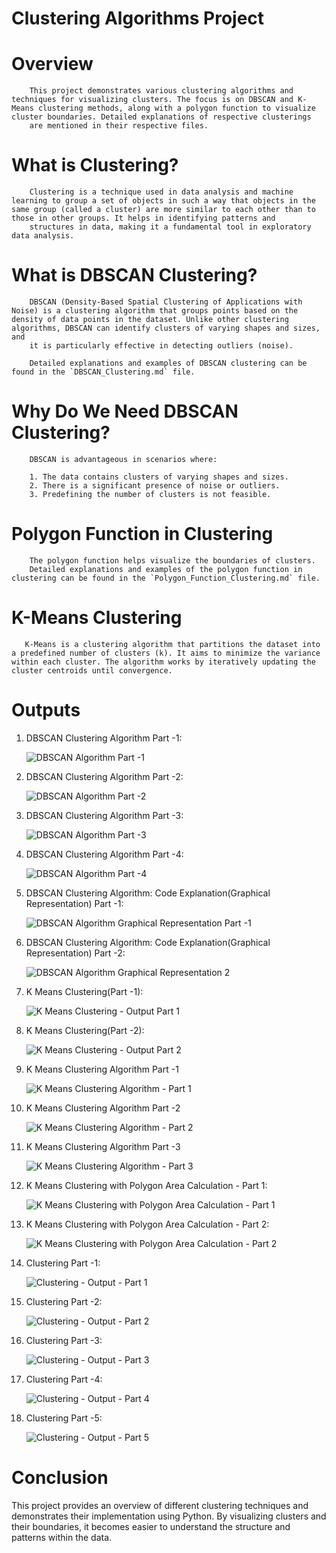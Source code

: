 # Clustering Algorithms Project

  # Overview

        This project demonstrates various clustering algorithms and techniques for visualizing clusters. The focus is on DBSCAN and K-Means clustering methods, along with a polygon function to visualize cluster boundaries. Detailed explanations of respective clusterings 
        are mentioned in their respective files.

  # What is Clustering?

        Clustering is a technique used in data analysis and machine learning to group a set of objects in such a way that objects in the same group (called a cluster) are more similar to each other than to those in other groups. It helps in identifying patterns and 
        structures in data, making it a fundamental tool in exploratory data analysis.

  # What is DBSCAN Clustering?

        DBSCAN (Density-Based Spatial Clustering of Applications with Noise) is a clustering algorithm that groups points based on the density of data points in the dataset. Unlike other clustering algorithms, DBSCAN can identify clusters of varying shapes and sizes, and 
        it is particularly effective in detecting outliers (noise).

        Detailed explanations and examples of DBSCAN clustering can be found in the `DBSCAN_Clustering.md` file.

  # Why Do We Need DBSCAN Clustering?

        DBSCAN is advantageous in scenarios where:

        1. The data contains clusters of varying shapes and sizes.
        2. There is a significant presence of noise or outliers.
        3. Predefining the number of clusters is not feasible.

  # Polygon Function in Clustering

        The polygon function helps visualize the boundaries of clusters.
        Detailed explanations and examples of the polygon function in clustering can be found in the `Polygon_Function_Clustering.md` file.

  # K-Means Clustering

       K-Means is a clustering algorithm that partitions the dataset into a predefined number of clusters (k). It aims to minimize the variance within each cluster. The algorithm works by iteratively updating the cluster centroids until convergence.

  # Outputs

  1. DBSCAN Clustering Algorithm Part -1:

       ![DBSCAN Algorithm Part -1](https://github.com/user-attachments/assets/4deb594d-c10a-423a-8b5b-9393be081073)
    
  2. DBSCAN Clustering Algorithm Part -2:

       ![DBSCAN Algorithm Part -2](https://github.com/user-attachments/assets/68de7f05-ac4a-4a5c-b18b-685472af0a23)

  3. DBSCAN Clustering Algorithm Part -3:

       ![DBSCAN Algorithm Part -3](https://github.com/user-attachments/assets/9fde41e9-a774-4a0b-9781-5c106476c1de)

  4. DBSCAN Clustering Algorithm Part -4:

        ![DBSCAN Algorithm Part -4](https://github.com/user-attachments/assets/3c012f09-f100-4810-a6cc-cb95160d48ce)

  5. DBSCAN Clustering Algorithm: Code Explanation(Graphical Representation) Part -1:

     ![DBSCAN Algorithm Graphical Representation Part -1](https://github.com/user-attachments/assets/c44d95eb-129f-418e-9c3e-8aa5897dd0ba)

  6. DBSCAN Clustering Algorithm: Code Explanation(Graphical Representation) Part -2:

     ![DBSCAN Algorithm Graphical Representation  2](https://github.com/user-attachments/assets/5a1f2326-9169-41b5-930c-01cbda9a28ec)

  7. K Means Clustering(Part -1):

        ![K Means Clustering - Output Part 1](https://github.com/Viralli/Clustering/assets/92823324/22b61e69-419b-4cb8-9703-fde0c366d279)

  8. K Means Clustering(Part -2):
    
        ![K Means Clustering - Output Part 2](https://github.com/Viralli/Clustering/assets/92823324/2086356e-1b57-4d5c-b084-54a1eabed024)

  9. K Means Clustering Algorithm Part -1

        ![K Means Clustering Algorithm - Part 1](https://github.com/user-attachments/assets/e762ab67-a7f3-479f-9324-3ca09d50b955)
        
  10.  K Means Clustering Algorithm Part -2

        ![K Means Clustering Algorithm - Part 2](https://github.com/user-attachments/assets/29285321-31ab-4059-b4f1-33eccd9ae94d)

  11.  K Means Clustering Algorithm Part -3

        ![K Means Clustering Algorithm - Part 3](https://github.com/user-attachments/assets/c987e3b9-c032-400c-8a3d-04c0a21a0cf7)

  12. K Means Clustering with Polygon Area Calculation - Part 1:

      ![K Means Clustering with Polygon Area Calculation - Part 1](https://github.com/user-attachments/assets/c36e3b78-1925-4349-aab5-e2cc38d08f33)

 13. K Means Clustering with Polygon Area Calculation - Part 2:

      ![K Means Clustering with Polygon Area Calculation - Part 2](https://github.com/user-attachments/assets/d251a3c8-4e54-4652-9de7-9f53bd608f4b)

14.  Clustering Part -1:

      ![Clustering - Output - Part 1](https://github.com/user-attachments/assets/6ce0e1d8-2df9-42c3-ad01-2b923f60bcd6)

15.  Clustering Part -2:

      ![Clustering - Output - Part 2](https://github.com/user-attachments/assets/cddf5024-3299-4a87-a531-6f3a7dcf8f6f)

16.  Clustering Part -3:

      ![Clustering - Output - Part 3](https://github.com/user-attachments/assets/02f3557e-fe2b-4148-8c74-3b6935a20886)

17.  Clustering Part -4:

      ![Clustering - Output - Part 4](https://github.com/user-attachments/assets/98b1649b-23cc-4cff-912a-56ea48f63cb7)

18. Clustering Part -5:

    ![Clustering - Output - Part 5](https://github.com/user-attachments/assets/d0aa9a37-2c06-4ad0-9ae3-50ffd9f15d08)





  # Conclusion

  This project provides an overview of different clustering techniques and demonstrates their implementation using Python. By visualizing clusters and their boundaries, it becomes easier to understand the structure and patterns within the data.   
